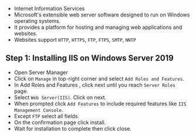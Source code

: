 * Internet Information Services
* Microsoft's extensible web server software designed to run on Windows operating systems.
* It provides a platform for hosting and managing web applications and websites. 
* Websites support `HTTP`, `HTTPS`, `FTP`, `FTPS`, `SMTP`, `NNTP`

## Step 1: Installing IIS on Windows Server 2019
* Open Server Manager
* Click on `Manage` in top-right corner and select `Add Roles and Features`.
* In Add Roles and Features , click next until you reach `Server Roles` page.
* Select `Web Server(IIS)`. Click on next.
* When prompted click `Add Features` to include required features like `IIS Management Console`.
* Except `FTP` select all fields.
* On the confirmation page click install.
* Wait for installation to complete then click close.